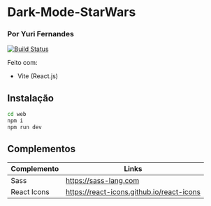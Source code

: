 # Dark-Mode-StarWars
### Por Yuri Fernandes

[![Build Status](https://travis-ci.org/joemccann/dillinger.svg?branch=master)](https://travis-ci.org/joemccann/dillinger)

Feito com:
- Vite (React.js)

## Instalação

```sh
cd web
npm i
npm run dev
```

## Complementos

| Complemento | Links |
| ------ | ------ |
| Sass | https://sass-lang.com |
| React Icons | https://react-icons.github.io/react-icons |
